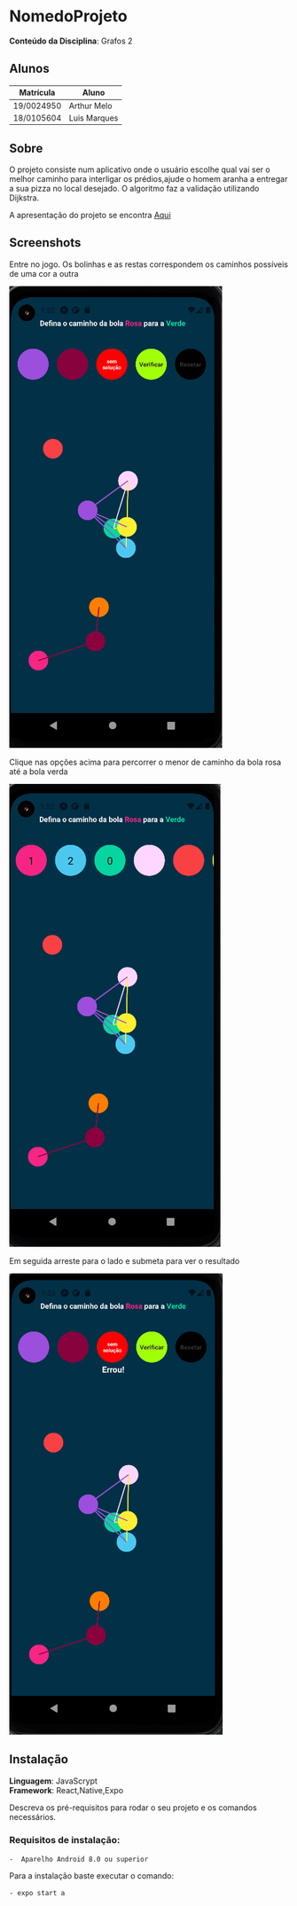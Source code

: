 # NomedoProjeto

**Conteúdo da Disciplina**: Grafos 2<br>

## Alunos

| Matrícula  | Aluno        |
| ---------- | ------------ |
| 19/0024950 | Arthur Melo  |
| 18/0105604 | Luis Marques |

## Sobre

O projeto consiste num aplicativo onde o usuário escolhe qual vai ser o melhor caminho para interligar os prédios,ajude o homem aranha a entregar a sua pizza no local desejado.
O algoritmo faz a validação utilizando Dijkstra.

A apresentação do projeto se encontra [Aqui](/Apresentacao.mp4)

## Screenshots
Entre no jogo. Os bolinhas e as restas correspondem os caminhos possíveis de uma cor a outra

![Screenshot_1](imgs/Screenshot_1.png)

Clique nas opções acima para percorrer o menor de caminho da bola rosa até a bola verda

![Screenshot_2](imgs/Screenshot_2.png)

Em seguida arreste para o lado e submeta para ver o resultado

![Screenshot_3](imgs/Screenshot_3.png)
## Instalação

**Linguagem**: JavaScrypt<br>
**Framework**: React,Native,Expo<br>

Descreva os pré-requisitos para rodar o seu projeto e os comandos necessários.

### Requisitos de instalação:

    -  Aparelho Android 8.0 ou superior

Para a instalação baste executar o comando:

    - expo start a
